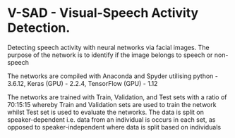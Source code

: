 # V-SAD - Visual-Speech Activity Detection.

Detecting speech activity with neural networks via facial images. The purpose of the network is to identify if the image belongs to speech or non-speech

The networks are compiled with Anaconda and Spyder utilising python - 3.6.12, Keras (GPU) - 2.2.4, TensorFlow (GPU) - 1.12 

The networks are trained with Train, Validation, and Test sets with a ratio of 70:15:15 whereby Train and Validation sets are used to train the network whilst Test set is used to evaluate the networks. The data is split on speaker-dependent i.e. data from an individual is occurs in each set, as opposed to speaker-independent where data is split based on individuals
